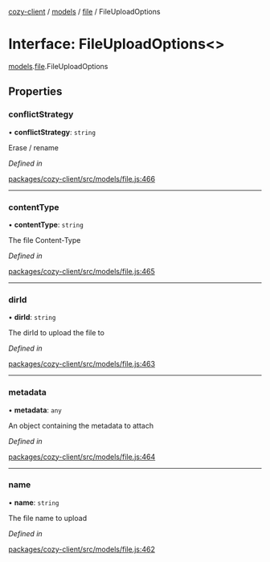 [cozy-client](../README.md) / [models](../modules/models.md) / [file](../modules/models.file.md) / FileUploadOptions

# Interface: FileUploadOptions<>

[models](../modules/models.md).[file](../modules/models.file.md).FileUploadOptions

## Properties

### conflictStrategy

• **conflictStrategy**: `string`

Erase / rename

*Defined in*

[packages/cozy-client/src/models/file.js:466](https://github.com/cozy/cozy-client/blob/master/packages/cozy-client/src/models/file.js#L466)

***

### contentType

• **contentType**: `string`

The file Content-Type

*Defined in*

[packages/cozy-client/src/models/file.js:465](https://github.com/cozy/cozy-client/blob/master/packages/cozy-client/src/models/file.js#L465)

***

### dirId

• **dirId**: `string`

The dirId to upload the file to

*Defined in*

[packages/cozy-client/src/models/file.js:463](https://github.com/cozy/cozy-client/blob/master/packages/cozy-client/src/models/file.js#L463)

***

### metadata

• **metadata**: `any`

An object containing the metadata to attach

*Defined in*

[packages/cozy-client/src/models/file.js:464](https://github.com/cozy/cozy-client/blob/master/packages/cozy-client/src/models/file.js#L464)

***

### name

• **name**: `string`

The file name to upload

*Defined in*

[packages/cozy-client/src/models/file.js:462](https://github.com/cozy/cozy-client/blob/master/packages/cozy-client/src/models/file.js#L462)
